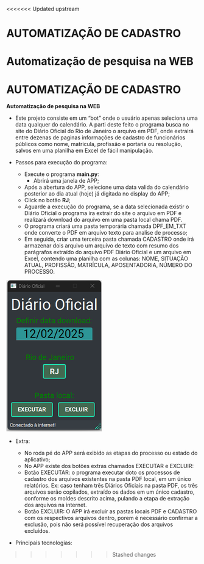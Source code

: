 <<<<<<< Updated upstream
# AUTOMATIZAÇÃO DE CADASTRO 
 Automatização de pesquisa na WEB
=======
# AUTOMATIZAÇÃO DE CADASTRO
 
**Automatização de pesquisa na WEB**

- Este projeto consiste em um “bot” onde o usuário apenas seleciona uma data qualquer do calendário. A parti deste feito o programa busca no site do Diário Oficial do Rio de Janeiro o arquivo em PDF, onde extrairá entre dezenas de paginas informações de cadastro de funcionários públicos como nome, matricula, profissão e portaria ou resolução, salvos em uma planilha em Excel de fácil manipulação.  

- Passos para execução do programa:
    - Execute o programa __main.py__:
        - Abrirá uma janela de APP;
    - Após a abertura do APP, selecione uma data valida do calendário posterior ao dia atual (hoje) já digitada no display do APP;
    - Click no botão __RJ__;
    - Aguarde a execução do programa, se a data selecionada existir o Diário Oficial o programa ira extrair do site o arquivo em PDF e realizará download do arquivo em uma pasta local chama PDF.
    - O programa criará uma pasta temporária chamada DPF_EM_TXT onde converte o PDF em arquivo texto para analise de processo;
    - Em seguida, criar uma terceira pasta chamada CADASTRO onde irá armazenar dois arquivo um arquivo de texto com resumo dos parágrafos extraído do arquivo PDF Diário Oficial e um arquivo em Excel, contendo uma planilha com as colunas: NOME, SITUAÇÃO ATUAL, PROFISSÃO, MATRÍCULA, APOSENTADORIA, NÚMERO DO PROCESSO.

![alt text](APP.png)

- Extra:
    - No roda pé do APP será exibido as etapas do processo ou estado do aplicativo;
    - No APP existe dos botões extras chamados EXECUTAR e EXCLUIR:
    - Botão EXECUTAR: o programa executar doto os processos de cadastro dos arquivos existentes na pasta PDF local, em um único relatórios. Ex: caso tenham três Diários Oficiais na pasta PDF, os três arquivos serão copilados, extraído os dados em um único cadastro, conforme os moldes descrito acima, pulando a etapa de extração dos arquivos na internet.
    - Botão EXCLUIR: O APP irá excluir as pastas locais PDF e CADASTRO com os respectivos arquivos dentro, porem é necessário confirmar a exclusão, pois não será possível recuperação dos arquivos excluídos.

- Principais tecnologias:
>>>>>>> Stashed changes
